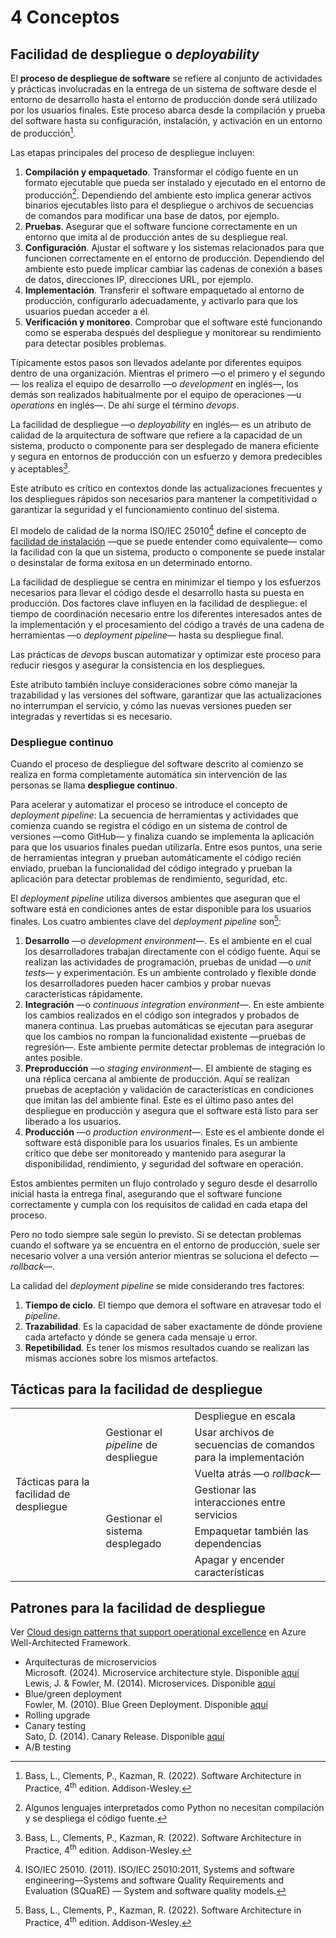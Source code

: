 # 4 Conceptos

## Facilidad de despliegue o *deployability*

El **proceso de despliegue de software** se refiere al conjunto de actividades y
prácticas involucradas en la entrega de un sistema de software desde el entorno
de desarrollo hasta el entorno de producción donde será utilizado por los
usuarios finales. Este proceso abarca desde la compilación y prueba del software
hasta su configuración, instalación, y activación en un entorno de
producción[^1].

[^1]: Bass, L., Clements, P., Kazman, R. (2022). Software Architecture in
    Practice, 4<sup>th</sup> edition. Addison-Wesley.

Las etapas principales del proceso de despliegue incluyen:

1. **Compilación y empaquetado**. Transformar el código fuente en un formato
   ejecutable que pueda ser instalado y ejecutado en el entorno de
   producción[^2]. Dependiendo del ambiente esto implica generar activos
   binarios ejecutables listo para el despliegue o archivos de secuencias de
   comandos para modificar una base de datos, por ejemplo.
2. **Pruebas**. Asegurar que el software funcione correctamente en un entorno
   que imita al de producción antes de su despliegue real.
3. **Configuración**. Ajustar el software y los sistemas relacionados para que
   funcionen correctamente en el entorno de producción. Dependiendo del ambiente
   esto puede implicar cambiar las cadenas de conexión a bases de datos,
   direcciones IP, direcciones URL, por ejemplo.
4. **Implementación**. Transferir el software empaquetado al entorno de
   producción, configurarlo adecuadamente, y activarlo para que los usuarios
   puedan acceder a él.
5. **Verificación y monitoreo**. Comprobar que el software esté funcionando como
   se esperaba después del despliegue y monitorear su rendimiento para detectar
   posibles problemas.

[^2]: Algunos lenguajes interpretados como Python no necesitan compilación y se
    despliega el código fuente.

Típicamente estos pasos son llevados adelante por diferentes equipos dentro de
una organización. Mientras el primero —o el primero y el segundo— los realiza el
equipo de desarrollo —o *development* en inglés—, los demás son realizados
habitualmente por el equipo de operaciones —u *operations* en inglés—. De ahí
surge el término *devops*.

La facilidad de despliegue —o *deployability* en inglés— es un atributo de
calidad de la arquitectura de software que refiere a la capacidad de un sistema,
producto o componente para ser desplegado de manera eficiente y segura en
entornos de producción con un esfuerzo y demora predecibles y aceptables[^1].

Este atributo es crítico en contextos donde las actualizaciones frecuentes y los
despliegues rápidos son necesarios para mantener la competitividad o garantizar
la seguridad y el funcionamiento continuo del sistema.

El modelo de calidad de la norma ISO/IEC 25010[^3] define el concepto de
[facilidad de instalación](./4_Atributos_de_calidad.md#facilidad-de-instalación)
—que se puede entender como equivalente— como la facilidad con la que un sistema,
producto o componente se puede instalar o desinstalar de forma exitosa en un
determinado entorno.

[^3]: ISO/IEC 25010. (2011). ISO/IEC 25010:2011, Systems and software
    engineering—Systems and software Quality Requirements and Evaluation
    (SQuaRE) — System and software quality models.

La facilidad de despliegue se centra en minimizar el tiempo y los esfuerzos
necesarios para llevar el código desde el desarrollo hasta su puesta en
producción. Dos factores clave influyen en la facilidad de despliegue: el tiempo
de coordinación necesario entre los diferentes interesados antes de la
implementación y el procesamiento del código a través de una cadena de
herramientas —o *deployment pipeline*— hasta su despliegue final.

Las prácticas de *devops* buscan automatizar y optimizar este proceso para
reducir riesgos y asegurar la consistencia en los despliegues.

Este atributo también incluye consideraciones sobre cómo manejar la trazabilidad
y las versiones del software, garantizar que las actualizaciones no interrumpan
el servicio, y cómo las nuevas versiones pueden ser integradas y revertidas si
es necesario.

### Despliegue continuo

Cuando el proceso de despliegue del software descrito al comienzo se realiza en
forma completamente automática sin intervención de las personas se llama
**despliegue continuo**.

Para acelerar y automatizar el proceso se introduce el concepto de *deployment
pipeline*: La secuencia de herramientas y actividades que comienza cuando se
registra el código en un sistema de control de versiones —como GitHub— y
finaliza cuando se implementa la aplicación para que los usuarios finales puedan
utilizarla. Entre esos puntos, una serie de herramientas integran y prueban
automáticamente el código recién enviado, prueban la funcionalidad del código
integrado y prueban la aplicación para detectar problemas de rendimiento,
seguridad, etc.

El *deployment pipeline* utiliza diversos ambientes que aseguran que el software
está en condiciones antes de estar disponible para los usuarios finales. Los
cuatro ambientes clave del *deployment pipeline* son[^1]:

1. **Desarrollo** —o *development environment*—. Es el ambiente en el cual los
   desarrolladores trabajan directamente con el código fuente. Aquí se realizan
   las actividades de programación, pruebas de unidad —o *unit tests*— y
   experimentación. Es un ambiente controlado y flexible donde los
   desarrolladores pueden hacer cambios y probar nuevas características
   rápidamente.
2. **Integración** —o *continuous integration environment*—. En este ambiente los
   cambios realizados en el código son integrados y probados de manera continua.
   Las pruebas automáticas se ejecutan para asegurar que los cambios no rompan
   la funcionalidad existente —pruebas de regresión—. Este ambiente permite
   detectar problemas de integración lo antes posible.
3. **Preproducción** —o *staging environment—*. El ambiente de staging es una
   réplica cercana al ambiente de producción. Aquí se realizan pruebas de
   aceptación y validación de características en condiciones que imitan las del
   ambiente final. Este es el último paso antes del despliegue en producción y
   asegura que el software está listo para ser liberado a los usuarios.
4. **Producción** —o *production environment*—. Este es el ambiente donde el
   software está disponible para los usuarios finales. Es un ambiente crítico
   que debe ser monitoreado y mantenido para asegurar la disponibilidad,
   rendimiento, y seguridad del software en operación.

Estos ambientes permiten un flujo controlado y seguro desde el desarrollo
inicial hasta la entrega final, asegurando que el software funcione
correctamente y cumpla con los requisitos de calidad en cada etapa del proceso.

Pero no todo siempre sale según lo previsto. Si se detectan problemas cuando el
software ya se encuentra en el entorno de producción, suele ser necesario volver
a una versión anterior mientras se soluciona el defecto —*rollback*—.

La calidad del *deployment pipeline* se mide considerando tres factores:

1. **Tiempo de ciclo**. El tiempo que demora el software en atravesar todo el
   *pipeline*.
2. **Trazabilidad**. Es la capacidad de saber exactamente de dónde proviene cada
   artefacto y dónde se genera cada mensaje u error.
3. **Repetibilidad**. Es tener los mismos resultados cuando se realizan las
   mismas acciones sobre los mismos artefactos.

## Tácticas para la facilidad de despliegue

<table>
  <tr>
    <td rowspan="6">
      Tácticas para la facilidad de despliegue
    </td>
    <td rowspan="3">
      Gestionar el <i>pipeline</i> de despliegue
    </td>
    <td>
      Despliegue en escala
    </td>
  </tr>
  <tr>
    <td>
      Usar archivos de secuencias de comandos para la implementación
    </td>
  </tr>
  <tr>
    <td>
      Vuelta atrás —o <i>rollback</i>—
    </td>
  </tr>
  <tr>
    <td rowspan=3>
      Gestionar el sistema desplegado
    </td>
    <td>
      Gestionar las interacciones entre servicios
    </td>
  </tr>
  <tr>
    <td>
      Empaquetar también las dependencias
    </td>
  </tr>
  <tr>
    <td>
      Apagar y encender características
    </td>
  </tr>
</table>

## Patrones para la facilidad de despliegue

Ver [Cloud design patterns that support operational
excellence](https://learn.microsoft.com/en-us/azure/well-architected/operational-excellence/design-patterns)
en Azure Well-Architected Framework.

* Arquitecturas de microservicios<br>
  Microsoft. (2024). Microservice architecture style. Disponible
  [aquí](https://learn.microsoft.com/en-us/azure/architecture/guide/architecture-styles/microservices)<br>
  Lewis, J. & Fowler, M. (2014). Microservices. Disponible
  [aquí](https://martinfowler.com/bliki/BlueGreenDeployment.html)
* Blue/green deployment<br>
  Fowler, M. (2010). Blue Green Deployment. Disponible
  [aquí](https://martinfowler.com/bliki/BlueGreenDeployment.html)
* Rolling upgrade
* Canary testing<br>
  Sato, D. (2014). Canary Release. Disponible [aquí](https://martinfowler.com/bliki/CanaryRelease.html?ref=wellarchitected)
* A/B testing

